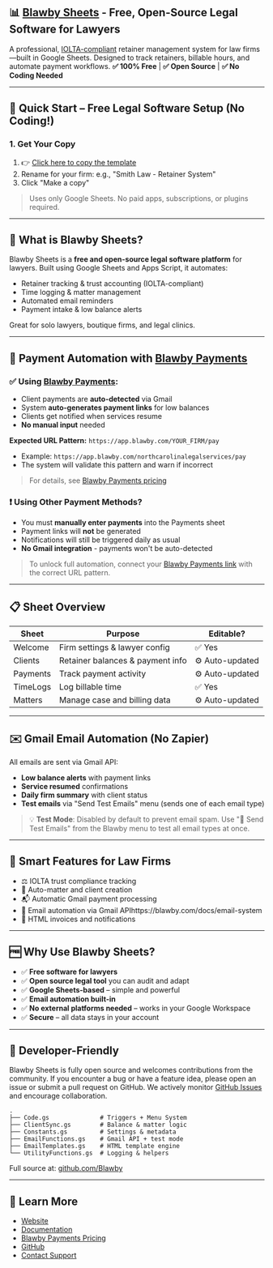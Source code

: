 ## 📊 [Blawby Sheets](https://blawby.com) - Free, Open-Source Legal Software for Lawyers

A professional, [IOLTA-compliant](https://blawby.com/docs) retainer management system for law firms—built in Google Sheets. Designed to track retainers, billable hours, and automate payment workflows.
**✅ 100% Free** | **✅ Open Source** | **✅ No Coding Needed**

---

## 🚀 Quick Start – Free Legal Software Setup (No Coding!)

### 1. Get Your Copy

1. 👉 [Click here to copy the template](https://docs.google.com/spreadsheets/d/1DO0IOXluqBD6QZ7cIteS1clIz6dymNy4ODbcS4cxKjY/copy)
2. Rename for your firm: e.g., "Smith Law - Retainer System"
3. Click "Make a copy"

> Uses only Google Sheets. No paid apps, subscriptions, or plugins required.

---

## 💼 What is Blawby Sheets?

Blawby Sheets is a **free and open-source legal software platform** for lawyers. Built using Google Sheets and Apps Script, it automates:

* Retainer tracking & trust accounting (IOLTA-compliant)
* Time logging & matter management
* Automated email reminders
* Payment intake & low balance alerts

Great for solo lawyers, boutique firms, and legal clinics.

---

## 💸 Payment Automation with [Blawby Payments](https://blawby.com)

### ✅ Using [Blawby Payments](https://blawby.com):

* Client payments are **auto-detected** via Gmail
* System **auto-generates payment links** for low balances
* Clients get notified when services resume
* **No manual input** needed

**Expected URL Pattern:** `https://app.blawby.com/YOUR_FIRM/pay`
* Example: `https://app.blawby.com/northcarolinalegalservices/pay`
* The system will validate this pattern and warn if incorrect

> For details, see [Blawby Payments pricing](https://blawby.com/pricing)

### ❗ Using Other Payment Methods?

* You must **manually enter payments** into the Payments sheet
* Payment links will **not** be generated
* Notifications will still be triggered daily as usual
* **No Gmail integration** - payments won't be auto-detected

> To unlock full automation, connect your [Blawby Payments link](https://blawby.com/payments) with the correct URL pattern.

---

## 📋 Sheet Overview

| Sheet    | Purpose                          | Editable?       |
| -------- | -------------------------------- | --------------- |
| Welcome  | Firm settings & lawyer config    | ✅ Yes           |
| Clients  | Retainer balances & payment info | ⚙️ Auto-updated |
| Payments | Track payment activity           | ⚙️ Auto-updated |
| TimeLogs | Log billable time                | ✅ Yes           |
| Matters  | Manage case and billing data     | ⚙️ Auto-updated |

---

## ✉️ Gmail Email Automation (No Zapier)

All emails are sent via Gmail API:

* **Low balance alerts** with payment links
* **Service resumed** confirmations
* **Daily firm summary** with client status
* **Test emails** via "Send Test Emails" menu (sends one of each email type)

> 💡 **Test Mode**: Disabled by default to prevent email spam. Use "📧 Send Test Emails" from the Blawby menu to test all email types at once.

---

## 🧠 Smart Features for Law Firms

* ⚖️ IOLTA trust compliance tracking
* 🔁 Auto-matter and client creation
* 📬 Automatic Gmail payment processing
* 📧 Email automation via Gmail APIhttps://blawby.com/docs/email-system
* 🧾 HTML invoices and notifications

---

## 🆓 Why Use Blawby Sheets?

* ✅ **Free software for lawyers**
* ✅ **Open source legal tool** you can audit and adapt
* ✅ **Google Sheets-based** – simple and powerful
* ✅ **Email automation built-in**
* ✅ **No external platforms needed** – works in your Google Workspace
* ✅ **Secure** – all data stays in your account

---

## 🔌 Developer-Friendly

Blawby Sheets is fully open source and welcomes contributions from the community. If you encounter a bug or have a feature idea, please open an issue or submit a pull request on GitHub. We actively monitor [GitHub Issues](https://github.com/Blawby/Automatic-Lawyer-Workflow-Payments-Time-Entry-Retainer-Balance-Reminders-Clients/issues) and encourage collaboration.

```
.
├── Code.gs              # Triggers + Menu System
├── ClientSync.gs        # Balance & matter logic
├── Constants.gs         # Settings & metadata
├── EmailFunctions.gs    # Gmail API + test mode
├── EmailTemplates.gs    # HTML template engine
└── UtilityFunctions.gs  # Logging & helpers
```

Full source at: [github.com/Blawby](https://github.com/Blawby/Automatic-Lawyer-Workflow-Payments-Time-Entry-Retainer-Balance-Reminders-Clients)

---

## 🔗 Learn More

* [Website](https://blawby.com)
* [Documentation](https://blawby.com/docs)
* [Blawby Payments Pricing](https://blawby.com/pricing)
* [GitHub](https://github.com/Blawby/Automatic-Lawyer-Workflow-Payments-Time-Entry-Retainer-Balance-Reminders-Clients)
* [Contact Support](mailto:support@blawby.com)
